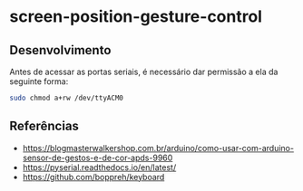 # screen-position-gesture-control

## Desenvolvimento

Antes de acessar as portas seriais, é necessário dar permissão a ela da
seguinte forma:

```sh
sudo chmod a+rw /dev/ttyACM0
```

## Referências

- https://blogmasterwalkershop.com.br/arduino/como-usar-com-arduino-sensor-de-gestos-e-de-cor-apds-9960
- https://pyserial.readthedocs.io/en/latest/
- https://github.com/boppreh/keyboard
